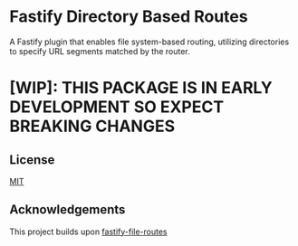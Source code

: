 # Fastify Directory Based Routes

A Fastify plugin that enables file system-based routing, utilizing directories to specify URL segments matched by the router.

# [WIP]: THIS PACKAGE IS IN EARLY DEVELOPMENT SO EXPECT BREAKING CHANGES

## License

[MIT](./LICENSE)

## Acknowledgements

This project builds upon [fastify-file-routes](https://github.com/spa5k/fastify-file-routes)
